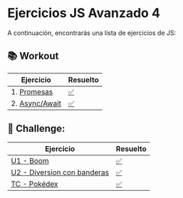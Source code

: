 # Ejercicios JS Avanzado 4

A continuación, encontrarás una lista de ejercicios de JS:

## 📚 Workout

Ejercicio                |                Resuelto   | 
| -------------------------------------------------------------------------------------------------------------------------|---------------------------|
| 1. [Promesas](https://stackblitz.com/edit/sprint-06-01-js-asincronia-y-promesas-ejercicio?file=index.html,script.js)                                           |    [✅](https://stackblitz.com/edit/sprint-06-01-js-asincronia-y-promesas-ejercicio-bwuzeuee?file=script.js)  |
| 2. [Async/Await](https://stackblitz.com/edit/sprint-06-01-js-async-await-ejercicio?file=index.html,script.js)       |     [✅](https://stackblitz.com/edit/sprint-06-01-js-async-await-ejercicio-w2g1bfki?file=script.js)   |




## 🚀 Challenge:

Ejercicio                |                Resuelto   | 
| -------------------------------------------------------------------------------------------------|---------------------------------------------------------------|
| [ U1 - Boom](https://github.com/TheBridge-FullStackDeveloper/boom)                          | [✅](https://github.com/CarlosDiazGirol/boom-resolve)               |
| [ U2 - Diversion con banderas](https://github.com/TheBridge-FullStackDeveloper/diversion-con-banderas)        | [✅](https://github.com/CarlosDiazGirol/diversionconbanderas)  |
| [ TC - Pokédex ](https://github.com/TheBridge-FullStackDeveloper/fetch-async-await)   | [✅](https://github.com/CarlosDiazGirol/pokedex)       |